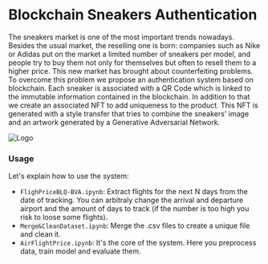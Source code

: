 # Blockchain Sneakers Authentication
The sneakers market is one of the most important trends nowadays. Besides the usual market, the reselling one is born: companies such as Nike or Adidas put on the market a limited number of sneakers per model, and people try to buy them not only for themselves but often to resell them to a higher price. This new market has brought about counterfeiting problems. To overcome this problem we propose an authentication system based on blockchain. Each sneaker is associated with a QR Code which is linked to the immutable information contained in the blockchain. In addition to that we create an associated NFT to add uniqueness to the product. This NFT is generated with a style transfer that tries to combine the sneakers' image and an artwork generated by a Generative Adversarial Network.

![](flights.png "Logo")


### Usage

Let's explain how to use the system:

* ```FlighPriceBLQ-BVA.ipynb```: Extract flights for the next N days from the date of tracking. You can arbitraly change the arrival and departure airport and the amount of days to track (if the number is too high you risk to loose some flights). 
* ```Merge&CleanDataset.ipynb```: Merge the .csv files to create a unique file and clean it. 
* ```AirFlightPrice.ipynb```: It's the core of the system. Here you preprocess data, train model and evaluate them.



